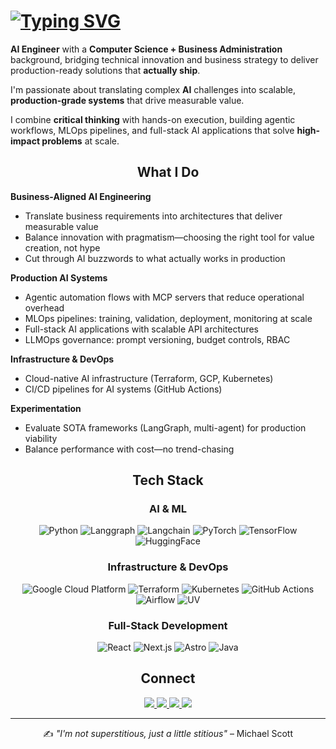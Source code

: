 # [![Typing SVG](https://readme-typing-svg.herokuapp.com?font=Roboto&weight=700&size=26&pause=1000&color=000000&background=FFFFFF&center=true&vCenter=true&repeat=false&width=1000&height=100&multiline=true&lines=Hi+there%2C;I'm+Hugo+Romero)](https://git.io/typing-svg)


**AI Engineer** with a **Computer Science + Business Administration** background, bridging technical innovation and business strategy to deliver production-ready solutions that **actually ship**.

I'm passionate about translating complex **AI** challenges into scalable, **production-grade systems** that drive measurable value. 

I combine **critical thinking** with hands-on execution, building agentic workflows, MLOps pipelines, and full-stack AI applications that solve **high-impact problems** at scale.

<h2 align="center">What I Do</h2>

**Business-Aligned AI Engineering**
- Translate business requirements into architectures that deliver measurable value
- Balance innovation with pragmatism—choosing the right tool for value creation, not hype
- Cut through AI buzzwords to what actually works in production

**Production AI Systems**
- Agentic automation flows with MCP servers that reduce operational overhead
- MLOps pipelines: training, validation, deployment, monitoring at scale
- Full-stack AI applications with scalable API architectures
- LLMOps governance: prompt versioning, budget controls, RBAC

**Infrastructure & DevOps**
- Cloud-native AI infrastructure (Terraform, GCP, Kubernetes)
- CI/CD pipelines for AI systems (GitHub Actions)

**Experimentation**
- Evaluate SOTA frameworks (LangGraph, multi-agent) for production viability
- Balance performance with cost—no trend-chasing

<div align="center">

## Tech Stack

### AI & ML  
![Python](https://img.shields.io/badge/Python-3776AB?style=flat&logo=python&logoColor=white)
![Langgraph](https://img.shields.io/badge/Langgraph-000000?style=flat&logo=langgraph&logoColor=white)
![Langchain](https://img.shields.io/badge/Langchain-000000?style=flat&logo=langchain&logoColor=white)
![PyTorch](https://img.shields.io/badge/PyTorch-EE4C2C?style=flat&logo=pytorch&logoColor=white)
![TensorFlow](https://img.shields.io/badge/TensorFlow-FF6F00?style=flat&logo=tensorflow&logoColor=white)
![HuggingFace](https://img.shields.io/badge/HuggingFace-F6681C?style=flat&logo=huggingface&logoColor=white)

### Infrastructure & DevOps  
![Google Cloud Platform](https://img.shields.io/badge/GCP-4285F4?style=flat&logo=google-cloud&logoColor=white)
![Terraform](https://img.shields.io/badge/Terraform-623CE4?style=flat&logo=terraform&logoColor=white)
![Kubernetes](https://img.shields.io/badge/Kubernetes-326CE5?style=flat&logo=kubernetes&logoColor=white)
![GitHub Actions](https://img.shields.io/badge/GitHub_Actions-2088FF?style=flat&logo=github-actions&logoColor=white)
![Airflow](https://img.shields.io/badge/Airflow-017CEE?style=flat&logo=apache-airflow&logoColor=white)
![UV](https://img.shields.io/badge/UV-000000?style=flat&logo=uv&logoColor=white)

### Full-Stack Development  
![React](https://img.shields.io/badge/React-61DAFB?style=flat&logo=react&logoColor=black)
![Next.js](https://img.shields.io/badge/Next.js-000000?style=flat&logo=next.js&logoColor=white)
![Astro](https://img.shields.io/badge/Astro-000000?style=flat&logo=astro&logoColor=white)
![Java](https://img.shields.io/badge/Java-007396?style=flat&logo=java&logoColor=white)


## Connect
<div align="center">
    <a href="https://www.linkedin.com/in/hugo-romero-rico/">
        <img src="https://skillicons.dev/icons?i=linkedin" />
    </a>
    <a href="https://hugoromerorico.github.io/">
        <img src="https://skillicons.dev/icons?i=htmx" />
    </a>
    <a href="https://www.github.com/hugoromerorico/">
        <img src="https://skillicons.dev/icons?i=github" />
    </a>
    <a href="mailto:romerorico.hugo@gmail.com">
        <img src="https://skillicons.dev/icons?i=gmail" />
    </a>
</div>

---

✍️ *"I'm not superstitious, just a little stitious"* – Michael Scott

</div>